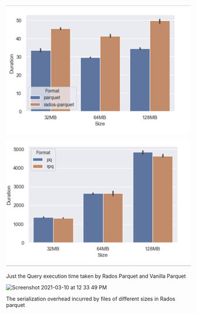 ![client side readings](./total_query_exec_time.png)


![server side readings](./just_the_scan_time.png)

Just the Query execution time taken by Rados Parquet and Vanilla Parquet

<img alt="Screenshot 2021-03-10 at 12 33 49 PM" src="https://user-images.githubusercontent.com/33978990/110589856-05acee80-819d-11eb-8ad1-7ee01ec7291a.png">

The serialization overhead incurred by files of different sizes in Rados parquet
